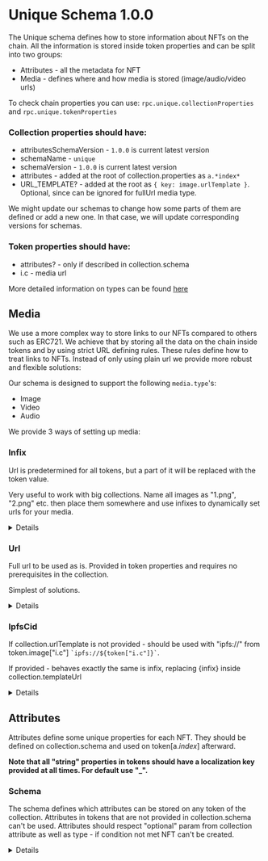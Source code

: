 # Unique Schema 1.0.0

The Unique schema defines how to store information about NFTs on the chain. All the information is stored inside token properties and can be split into two groups:
- Attributes - all the metadata for NFT
- Media - defines where and how media is stored (image/audio/video urls)

To check chain properties you can use: ```rpc.unique.collectionProperties``` and ```rpc.unique.tokenProperties```

### Collection properties should have:
- attributesSchemaVersion - ```1.0.0``` is current latest version
- schemaName - ```unique```
- schemaVersion - ```1.0.0``` is current latest version
- attributes - added at the root of collection.properties as ```a.*index*```
- URL_TEMPLATE? - added at the root as ``` { key: image.urlTemplate } ```. Optional, since can be ignored for fullUrl media type.

We might update our schemas to change how some parts of them are defined or add a new one. In that case, we will update corresponding versions for schemas.

### Token properties should have:
- attributes? - only if described in collection.schema
- i.c - media url

More detailed information on types can be found [here](https://github.com/UniqueNetwork/ts_api/blob/master/src/schema/types.ts)

## Media
We use a more complex way to store links to our NFTs compared to others such as ERC721. We achieve that by storing all the data on the chain inside tokens and by using strict URL defining rules. These rules define how to treat links to NFTs. Instead of only using plain url we provide more robust and flexible solutions:

Our schema is designed to support the following  ```media.type```'s:
- Image
- Video
- Audio

We provide 3 ways of setting up media:

### Infix
Url is predetermined for all tokens, but a part of it will be replaced with the token value.

Very useful to work with big collections. Name all images as "1.png", "2.png" etc. then place them somewhere and use infixes to dynamically set urls for your media.

<Details>
<template v-slot:header>Infix url</template>
<template v-slot:body>

Prerequisites: requires property "```media.type```.urlTemplate" to be prefilled in collection. The end of urlTemplate should contain ```{infix}``` that will be replaced by the value provided in token properties.

**i.c** stands for "image cover". An image that should be used for display.

**h.c** stands for "video cover". An image that should be used as a preview for videos. This one is optional.

_Example of token image_:
collection
```typescript
{ key: coverPicture.ipfsCid value: QmNiBHiAhsjBXj5cXShDUc5q1dX23CJYrqGGPBNjQCCSXQ } # image of collection
{ key: image.urlTemplate value: https://ipfs.unique.network/ipfs/{infix} } # template for token image
```
token
```typescript
{ key: i.c value: QmUivANsMSGhPtdkEaJH5XMVwuXmYWsm6qrbsMgj8CzLJB }
```

_Example of token video with image preview_
collection
```typescript
{ key: image.urlTemplate value: https://ipfs.unique.network/ipfs/{infix} }
{ key: video.urlTemplate value: https://bafybeib5lxymirwhmoj6ofppxealqh7eyw5bu7wmvk64mll5dvcqfzykwu.ipfs.nftstorage.link/videos/{infix}.mp4 }
```
token
```typescript
{ key: i.c value: QmQrC7a1yiYLMHGABBBc4VxqCEpWe7Y8HWrfHLiZxLrQj5 }
{ key: v.i value: 22 }
```

</template>
</Details>

### Url
Full url to be used as is. Provided in token properties and requires no prerequisites in the collection.

Simplest of solutions.

<Details>
<template v-slot:header>Plain url</template><template v-slot:body>

_Example_:

```typescript
image: { url: example.com }
```

Should be converted to: ```example.com```

</template>
</Details>

### IpfsCid
If collection.urlTemplate is not provided - should be used with "ipfs://" from token.image["i.c"] ``` `ipfs://${token["i.c"]}` ```.

If provided - behaves exactly the same is infix, replacing {infix} inside collection.templateUrl

<Details>
<template v-slot:header>Ipfs cid</template>
<template v-slot:body>

Prerequisite: collection should not have any image properties provided.
Just provide a Cid string to token.image.ipfsCid and it will be converted to full url.

_Example_:
```typescript
image: {
  ipfsCid:  image.cid,
}
```

Should be converted to:
```typescript
`ipfs://${token.image.ipfsCid}`
```
</template>
</Details>

## Attributes
Attributes define some unique properties for each NFT. They should be defined on collection.schema and used on token[a.*index*] afterward.

**Note that all "string" properties in tokens should have a localization key provided at all times. For default use "_".**

### Schema
The schema defines which attributes can be stored on any token of the collection. Attributes in tokens that are not provided in collection.schema can't be used. Attributes should respect "optional" param from collection attribute as well as type - if condition not met NFT can't be created. 

<Details>
<template v-slot:header>Attributes schema definition</template>
<template v-slot:body>

On chain schema for attributes _in collection_ is defined as 

```typescript
{ key: attributeSchema.*index*, 
  value: { 
    name: string, 
    optional: boolean, 
    isArray: boolean, 
    type: AttributeType, 
    enumValues?: {  [K: number]: LocalizedStringOrBoxedNumberWithDefault } 
  }
} 
```

_name_ - attribute name. Note, that we reference attributes by index, not by name.

_optional_ - whether value is required in tokens or can be skipped.

_isArray_ - defines whether you can store multiple values.

_type_ - which type can be stored, see supported types below.

_enumValues_ - if provided, can't use values only from provided list.

<Details>
<template v-slot:header>Supported attribute types</template>
<template v-slot:body>

```typescript
- integer
- float
- boolean
- timestamp
- string
- url
- isoDate
- time
- colorRgba
```

</template>
</Details>

<Details>
<template v-slot:header>Attributes schema in collection example</template>
<template v-slot:body>

```typescript
[
  {
    key: attributesSchema.0
    value: {type:string,name:{_:a0_free_string_opt},optional:true,isArray:false}
  }
  {
    key: attributesSchema.1
    value: {type:string,name:{_:a1_free_string_req},optional:false,isArray:false}
  }
      {
      key: 'attributesSchema.2',
      value: '{"type":"string","name":{"_":"a2_select_opt"},"optional":true,"isArray":false,"enumValues":{"0":{"_":"1"},"1":{"_":"2"},"2":{"_":"3"},"3":{"_":"eng"},"4":{"_":"рус"},"5":{"_":"人 "}}}'
    }
    {
      key: 'attributesSchema.3',
      value: '{"type":"string","name":{"_":"a3_select_example"},"optional":false,"isArray":false,"enumValues":{"0":{"_":"a3_example_0"},"1":{"_":"a3_example_1"},"2":{"_":"a3_example_2"},"3":{"_":"a3_example_3"},"4":{"_":"a3_example_4"}}}'
    }
    {
      key: 'attributesSchema.4',
      value: '{"type":"string","name":{"_":"a4_multiselect_opt"},"optional":true,"isArray":true,"enumValues":{"0":{"_":"a4_example_0"},"1":{"_":"a4_example_1"},"2":{"_":"a4_example_2"},"3":{"_":"a4_example_3"},"4":{"_":"a4_example_4"}}}'
    }
  {
    key: attributesSchemaVersion
    value: 1.0.0
  }
  {
    key: schemaName
    value: unique
  }
  {
    key: schemaVersion
    value: 1.0.0
  }
]
```

On chain schema for attributes _in token_ is defined as ```
{ key: a.*index*, 
  value: "value based on collection.attributeSchema.*index*"
} ```

</template>
</Details>

<Details>
<template v-slot:header>Attributes usage in NFT example</template><template v-slot:body>

```typescript
[
  {
    key: a.0
    value: {_:a0_free_string_opt}
  }
  {
    key: a.1
    value: {_:a1_free_string_req}
  }
  {
    key: a.2
    value: 0
  }
  {
    key: a.3
    value: 3
  }
  {
    key: a.4
    value: [3,4]
  }
  {
    key: a.5
    value: [3,4]
  }
  {
    key: a.6
    value: {_:a6_check}
  }
  {
    key: i.c
    value: QmUivANsMSGhPtdkEaJH5XMVwuXmYWsm6qrbsMgj8CzLJB
  }
]
```

</template>
</Details>

</template>
</Details>
